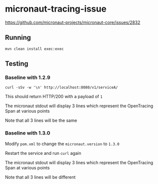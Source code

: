 # micronaut-tracing-issue

https://github.com/micronaut-projects/micronaut-core/issues/2832

## Running

`mvn clean install exec:exec`

## Testing

### Baseline with 1.2.9

`curl -sSv -w '\n' http://localhost:8080/v1/serviceA/`

This should return HTTP/200 with a payload of `1`

The micronaut stdout will display 3 lines which represent the OpenTracing Span at various points

Note that all 3 lines will be the same

### Baseline with 1.3.0

Modify `pom.xml` to change the `micronaut.version` to `1.3.0`

Restart the service and run `curl` again

The micronaut stdout will display 3 lines which represent the OpenTracing Span at various points

Note that all 3 lines will be different